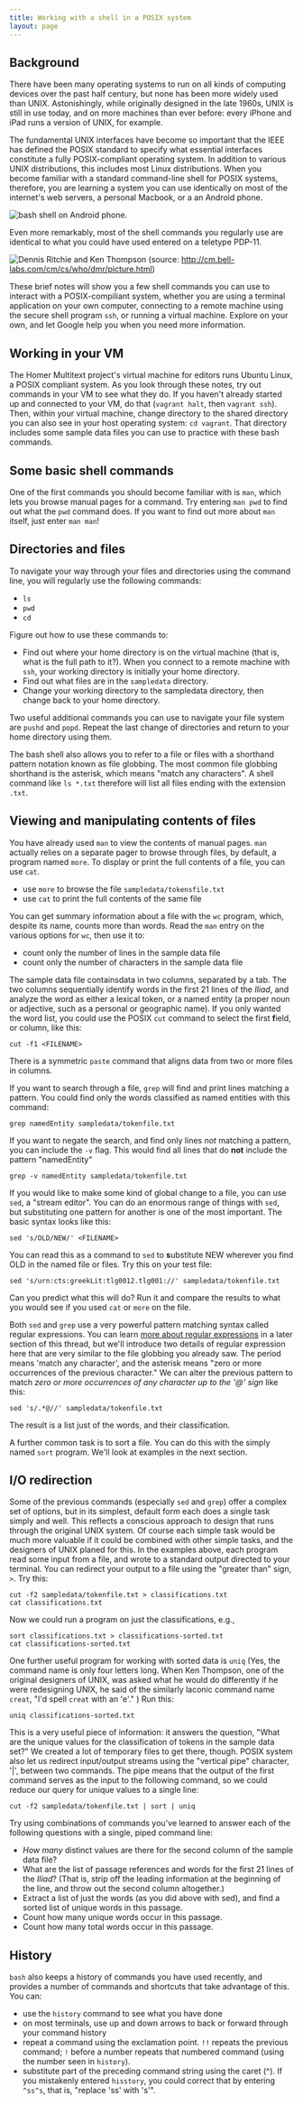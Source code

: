 ```yaml
---
title: Working with a shell in a POSIX system
layout: page
---
```



## Background ##


There have been many operating systems to run on all kinds of computing devices over the past half century, but none has been more widely used than UNIX.  Astonishingly, while originally designed in the late 1960s, UNIX is still in use today, and on more machines than ever before:  every iPhone and iPad runs a version of UNIX, for example.

The fundamental UNIX interfaces have become so important that the IEEE has defined the POSIX standard to specify what essential interfaces constitute a fully POSIX-compliant operating system.  In addition to various UNIX distributions, this includes most Linux distributions.  When you become familiar with a standard command-line shell for POSIX systems, therefore, you are learning a system you can use identically on most of the internet's web servers, a personal Macbook,  or a an Android phone.  

![bash shell on Android phone][2].  

Even more remarkably, most of the shell commands you regularly use are identical to what you could have used entered on a teletype  PDP-11.

![Dennis Ritchie and Ken Thompson][1] (source:  <http://cm.bell-labs.com/cm/cs/who/dmr/picture.html>)

These brief notes will show you a few shell commands you can use to interact with a POSIX-compiliant system, whether you are using a terminal application on your own computer, connecting to a remote machine using the secure shell program `ssh`, or running a virtual machine.  Explore on your own, and let Google help you when you need more information.


[1]: http://cm.bell-labs.com/cm/cs/who/dmr/kd14.jpg

[2]: http://shot.holycross.edu/bashdroid.jpg



## Working in your VM ##

The Homer Multitext project's virtual machine for editors runs Ubuntu Linux, a POSIX compliant system.  As you look through these notes, try out commands in your VM to see what they do.  If you haven't already started up and connected to your VM, do that (`vagrant halt`, then `vagrant ssh`).  Then, within your virtual machine, change directory to the shared directory you can also see in your host operating system:  `cd vagrant`.  That directory includes some sample data files you can use to practice with these bash commands.


## Some basic shell commands ##


One of the first commands you should become familiar with is `man`, which lets you browse manual pages for a command.  Try entering `man pwd`  to find out what the `pwd` command does.  If you want to find out more about `man` itself, just enter `man man`!


## Directories and files ##



To navigate your way through your files and directories using the command line, you will regularly use the following commands:

- `ls`
- `pwd`
-  `cd`

Figure out how to use these commands to:

- Find out where your home directory is on the virtual machine (that is, what is the full path to it?).  When you connect to a remote machine with `ssh`, your working directory is initially your home directory.  
- Find out what files are in the `sampledata`  directory.  
- Change your working directory to the sampledata directory, then change back to your home directory.

Two useful additional commands you can use to navigate your file system are `pushd` and `popd`.  Repeat the last change of directories and return to your home directory using them.

The bash shell also allows you to refer to a file or files with a shorthand pattern notation known as file globbing.  The most common file globbing shorthand is the asterisk, which means "match any characters".  A shell command like `ls *.txt` therefore will list all files ending with the extension `.txt`.


## Viewing and manipulating contents of files ##



You have already used `man` to view the contents of manual pages.  `man` actually relies on a separate pager to browse through files, by default, a program named `more`.  To display or print the full contents of a file, you can use `cat`.

- use `more` to browse the file `sampledata/tokensfile.txt`
- use `cat` to print the full contents of the same file

You can get summary information about a file with the `wc` program, which, despite its name, counts more than words.  Read the `man` entry on the various options for `wc`, then use it to:

- count only the number of lines in the sample data file
- count only the number of characters in the sample data file

The sample data file containsdata in two columns, separated by a tab.  The two columns sequentially identify words in the first 21 lines of the *Iliad*, and analyze the word as either a lexical token, or a named entity (a proper noun or adjective, such as a personal or geographic name).  If you only wanted the word list, you could use the POSIX `cut` command to select the first **f**ield, or column, like this:

    cut -f1 <FILENAME>

There is a symmetric `paste` command that aligns data from two or more files in columns.

If you want to search through a file, `grep` will find and print lines matching a pattern.  You could find only the words classified as named entities with this command:

    grep namedEntity sampledata/tokenfile.txt

If you want to negate the search, and find only lines *not* matching a pattern, you can include the `-v` flag.  This would find all lines that do **not** include the pattern "namedEntity"

    grep -v namedEntity sampledata/tokenfile.txt

If you would like to make some kind of global change to a file, you can use `sed`, a "stream editor".  You can do an enormous range of things with `sed`, but substituting one pattern for another is one of the most important.  The basic syntax looks like this:

    sed 's/OLD/NEW/' <FILENAME>

You can read this as a command to `sed` to **s**ubstitute NEW wherever you find OLD in the named file or files.  Try this on your test file:

    sed 's/urn:cts:greekLit:tlg0012.tlg001://' sampledata/tokenfile.txt

Can you predict what this will do?  Run it and compare the results to what you would see if you used `cat` or `more` on the file.

Both `sed` and `grep` use a very powerful pattern matching syntax called regular expressions.  You can learn [more about regular expressions](re.html) in a later section of this thread, but we'll introduce two details of regular expression here that are very similar to the file globbing you already saw.  The period means 'match any character', and the asterisk means "zero or more occurrences of the previous character."  We can alter the previous pattern to match *zero or more occurrences of any character up to the '@' sign*  like this:

    sed 's/.*@//' sampledata/tokenfile.txt

The result is a list just of the words, and their classification.

A further common task is to sort a file.  You can do this with the simply named `sort` program.  We'll look at examples in the next section.

## I/O redirection ##



Some of the previous commands (especially `sed` and `grep`) offer a complex set of options, but in its simplest, default form each does a single task simply and well.  This reflects a conscious approach to design that runs through the original UNIX system.  Of course each simple task would be much more valuable if it could be combined with other simple tasks, and the designers of UNIX planed for this.  In the examples above, each program read some input from a file, and wrote  to a standard output directed to your terminal.  You can redirect your output to a file using the "greater than" sign, `>`.  Try this:

    cut -f2 sampledata/tokenfile.txt > classifications.txt
    cat classifications.txt

Now we could run a program on just the classifications, e.g.,

    sort classifications.txt > classifications-sorted.txt
    cat classifications-sorted.txt

One further useful program for working with sorted data is `uniq` (Yes, the command name is only four letters long.  When Ken Thompson, one of the original designers of UNIX, was asked what he would do differently if he were redesigning UNIX, he said of the similarly laconic command name `creat`, "I'd spell `creat` with an 'e'." )  Run this:

    uniq classifications-sorted.txt

This is a very useful piece of information:  it answers the question, "What are the unique values for the classification of tokens in the sample data set?"  We created a lot of temporary files to get there, though.  POSIX system also let us redirect input/output streams using the "vertical pipe" character, '|', between two commands.  The pipe means that the output of the first command serves as the input to the following command, so we could reduce our query for unique values to a single line:

    cut -f2 sampledata/tokenfile.txt | sort | uniq

Try using combinations of commands you've learned to answer each of the following questions with a single, piped command line:

- *How many* distinct values are there for the second column of the sample data file?
- What are the list of passage references and words for the first 21 lines of the *Iliad*? (That is, strip off the leading information at the beginning of the line, and throw out the second column altogether.)
- Extract a list of just the words (as you did above with sed), and find a sorted list of unique words in this passage.
- Count how many unique words occur in this passage.
- Count how many total words occur in this passage.



## History ##



`bash` also keeps a history of commands you have used recently, and provides a number of commands and shortcuts that take advantage of this.  You can:

- use the `history` command to see what you have done
- on most terminals, use  up and down arrows to back or forward through your command history
- repeat a command using the exclamation point.  `!!` repeats the previous command;  `!` before a number repeats that numbered command (using the number seen in `history`).
-  substitute part of the preceding command string using the caret (^).  If you mistakenly entered `hisstory`, you could correct that by entering `^ss^s`, that is, "replace 'ss' with 's'".

[3]: vagrant.html

[4]: re.html